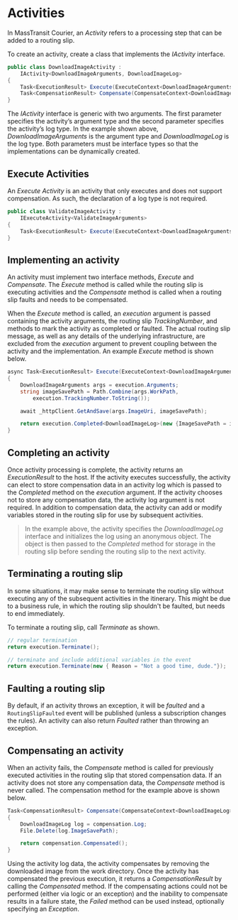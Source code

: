 # Activities

In MassTransit Courier, an *Activity* refers to a processing step that can be added to a routing slip.

To create an activity, create a class that implements the *IActivity* interface.

```csharp
public class DownloadImageActivity :
    IActivity<DownloadImageArguments, DownloadImageLog>
{
    Task<ExecutionResult> Execute(ExecuteContext<DownloadImageArguments> context);
    Task<CompensationResult> Compensate(CompensateContext<DownloadImageLog> context);
}
```

The *IActivity* interface is generic with two arguments. The first parameter specifies the activity’s argument type and the second parameter specifies the activity’s log type. In the example shown above, *DownloadImageArguments* is the argument type and *DownloadImageLog* is the log type. Both parameters must be interface types so that the implementations can be dynamically created.

## Execute Activities

An *Execute Activity* is an activity that only executes and does not support compensation. As such, the declaration of a log type is not required.

```csharp
public class ValidateImageActivity :
    IExecuteActivity<ValidateImageArguments>
{
    Task<ExecutionResult> Execute(ExecuteContext<DownloadImageArguments> context);
}
```

## Implementing an activity

An activity must implement two interface methods, *Execute* and *Compensate*. The *Execute* method is called while the routing slip is executing activities and the *Compensate* method is called when a routing slip faults and needs to be compensated.

When the *Execute* method is called, an *execution* argument is passed containing the activity arguments, the routing slip *TrackingNumber*, and methods to mark the activity as completed or faulted. The actual routing slip message, as well as any details of the underlying infrastructure, are excluded from the *execution* argument to prevent coupling between the activity and the implementation. An example *Execute* method is shown below.

```csharp
async Task<ExecutionResult> Execute(ExecuteContext<DownloadImageArguments> execution)
{
    DownloadImageArguments args = execution.Arguments;
    string imageSavePath = Path.Combine(args.WorkPath, 
        execution.TrackingNumber.ToString());

    await _httpClient.GetAndSave(args.ImageUri, imageSavePath);

    return execution.Completed<DownloadImageLog>(new {ImageSavePath = imageSavePath});
}
```

## Completing an activity

Once activity processing is complete, the activity returns an *ExecutionResult* to the host. If the activity executes successfully, the activity can elect to store compensation data in an activity log which is passed to the *Completed* method on the *execution* argument. If the activity chooses not to store any compensation data, the activity log argument is not required. In addition to compensation data, the activity can add or modify variables stored in the routing slip for use by subsequent activities.

> In the example above, the activity specifies the *DownloadImageLog* interface and initializes the log using an anonymous object. The object is then passed to the *Completed* method for storage in the routing slip before sending the routing slip to the next activity.

## Terminating a routing slip

In some situations, it may make sense to terminate the routing slip without executing any of the subsequent activities in the itinerary. This might be due to a business rule, in which the routing slip shouldn't be faulted, but needs to end immediately.

To terminate a routing slip, call _Terminate_ as shown.

```csharp
// regular termination
return execution.Terminate();

// terminate and include additional variables in the event
return execution.Terminate(new { Reason = "Not a good time, dude."});
```

## Faulting a routing slip

By default, if an activity throws an exception, it will be _faulted_ and a `RoutingSlipFaulted` event will be published (unless a subscription changes the rules). An activity can also return _Faulted_ rather than throwing an exception.

## Compensating an activity

When an activity fails, the *Compensate* method is called for previously executed activities in the routing slip that stored compensation data. If an activity does not store any compensation data, the *Compensate* method is never called. The compensation method for the example above is shown below.

```csharp
Task<CompensationResult> Compensate(CompensateContext<DownloadImageLog> compensation)
{
    DownloadImageLog log = compensation.Log;
    File.Delete(log.ImageSavePath);

    return compensation.Compensated();
}
```

Using the activity log data, the activity compensates by removing the downloaded image from the work directory. Once the activity has compensated the previous execution, it returns a *CompensationResult* by calling the *Compensated* method. If the compensating actions could not be performed (either via logic or an exception) and the inability to compensate results in a failure state, the *Failed* method can be used instead, optionally specifying an *Exception*.


